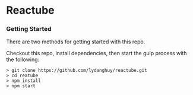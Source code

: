 # Reactube

### Getting Started

There are two methods for getting started with this repo.

Checkout this repo, install dependencies, then start the gulp process with the following:

```
> git clone https://github.com/lydanghuy/reactube.git
> cd reatube
> npm install
> npm start
```
